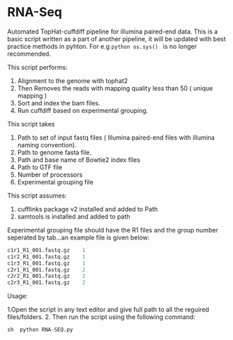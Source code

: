RNA-Seq
=======

Automated TopHat-cuffdiff pipeline for illumina paired-end data. This is a basic script written as a part of another pipeline, it will be updated with best practice methods in pyhton. For e.g ```python os.sys() ``` is no longer recommended.

This script performs:

1. Alignment to the genome with tophat2
2. Then Removes the reads with mapping quality less than 50 ( unique mapping )
3. Sort and index the bam files.
4. Run cuffdiff based on experimental grouping.

This script takes 

1. Path to set of input fastq files ( Illumina paired-end files with illumina naming convention).
2. Path to genome fasta file.
3. Path and base name of Bowtie2 index files
4. Path to GTF file
5. Number of processors
6. Experimental grouping file

This script assumes:

1. cufflinks package v2 installed and added to Path
2. samtools is installed and added to path

Experimental grouping file should have the R1 files and the group number seperated by tab...an example file is given below:

```python
c1r1_R1_001.fastq.gz    1
c1r2_R1_001.fastq.gz    1
c1r3_R1_001.fastq.gz    1
c2r1_R1_001.fastq.gz    2
c2r2_R1_001.fastq.gz    2
c2r3_R1_001.fastq.gz    2
```


Usage:

1.Open the script in any text editor and give full path to all the reguired files/folders.
2. Then run the script using the following command:
    
   ```sh  python RNA-SEQ.py ```


